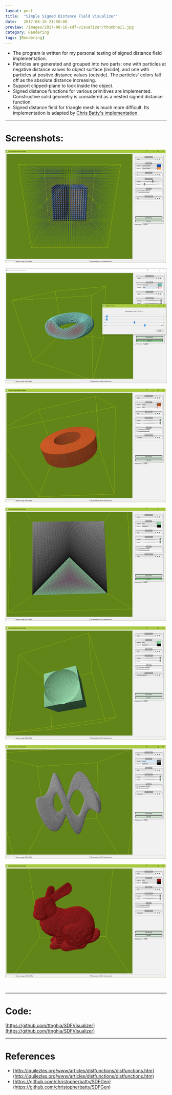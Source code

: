 ```yaml
---
layout: post
title:  "Simple Signed Distance Field Visualizer"
date:   2017-08-16 21:50:00
preview: /images/2017-08-16-sdf-visualizer/thumbnail.jpg
category: Rendering
tags: [Rendering]
---
```


* The program is written for my personal testing of signed distance field implementation.
* Particles are generated and grouped into two parts: one with particles at negative distance values to object surface (inside), and one with particles at positve distance values (outside). The particles' colors fall off as the absolute distance increasing.
* Support clipped-plane to look inside the object.
* Signed distance functions for various primitives are implemented. Constructive solid geometry is considered as a nested signed distance function.
* Signed distance field for triangle mesh is much more difficult. Its implementation is adapted by [Chris Batty's implementation](https://github.com/christopherbatty/SDFGen).
---

# Screenshots:

![1](/images/2017-08-16-sdf-visualizer/1.png)

![2](/images/2017-08-16-sdf-visualizer/2.png)

![3](/images/2017-08-16-sdf-visualizer/3.png)

![3](/images/2017-08-16-sdf-visualizer/4.png)

![3](/images/2017-08-16-sdf-visualizer/5.png)

![3](/images/2017-08-16-sdf-visualizer/6.png)

![3](/images/2017-08-16-sdf-visualizer/7.png)

<br>

---

# Code:
[https://github.com/ttnghia/SDFVisualizer](https://github.com/ttnghia/SDFVisualizer)

---

# References

* [http://iquilezles.org/www/articles/distfunctions/distfunctions.htm](http://iquilezles.org/www/articles/distfunctions/distfunctions.htm)
* [https://github.com/christopherbatty/SDFGen](https://github.com/christopherbatty/SDFGen)
